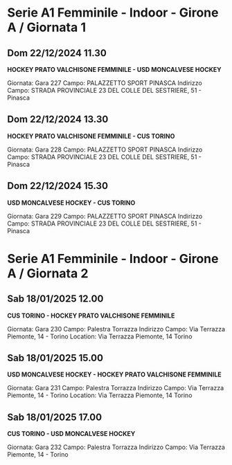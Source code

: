 # Serie A1 Femminile - Indoor  - Girone A / Giornata 1
## Dom 22/12/2024 11.30
**HOCKEY PRATO VALCHISONE FEMMINILE - USD MONCALVESE HOCKEY**

Giornata: Gara 227
Campo: PALAZZETTO SPORT PINASCA 
Indirizzo Campo:  STRADA PROVINCIALE 23 DEL COLLE DEL SESTRIERE, 51 - Pinasca


## Dom 22/12/2024 13.30
**HOCKEY PRATO VALCHISONE FEMMINILE - CUS TORINO**

Giornata: Gara 228
Campo: PALAZZETTO SPORT PINASCA 
Indirizzo Campo:  STRADA PROVINCIALE 23 DEL COLLE DEL SESTRIERE, 51 - Pinasca


## Dom 22/12/2024 15.30
**USD MONCALVESE HOCKEY - CUS TORINO**

Giornata: Gara 229
Campo: PALAZZETTO SPORT PINASCA 
Indirizzo Campo:  STRADA PROVINCIALE 23 DEL COLLE DEL SESTRIERE, 51 - Pinasca

# Serie A1 Femminile - Indoor  - Girone A / Giornata 2
## Sab 18/01/2025 12.00
**CUS TORINO - HOCKEY PRATO VALCHISONE FEMMINILE**

Giornata: Gara 230
Campo: Palestra Torrazza 
Indirizzo Campo:  Via Terrazza Piemonte, 14 - Torino
Location:  Via Terrazza Piemonte, 14 Torino


## Sab 18/01/2025 15.00
**USD MONCALVESE HOCKEY - HOCKEY PRATO VALCHISONE FEMMINILE**

Giornata: Gara 231
Campo: Palestra Torrazza 
Indirizzo Campo:  Via Terrazza Piemonte, 14 - Torino
Location:  Via Terrazza Piemonte, 14 Torino


## Sab 18/01/2025 17.00
**CUS TORINO - USD MONCALVESE HOCKEY**

Giornata: Gara 232
Campo: Palestra Torrazza 
Indirizzo Campo:  Via Terrazza Piemonte, 14 - Torino

